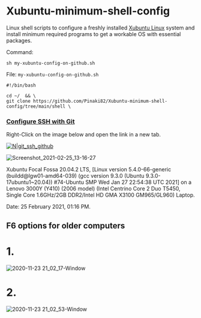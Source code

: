 # Xubuntu-minimum-shell-config
Linux shell scripts to configure a freshly installed [Xubuntu Linux](https://xubuntu.org/) system and install minimum required programs to get a workable OS with essential packages.

Command:

```
sh my-xubuntu-config-on-github.sh
```

File: `my-xubuntu-config-on-github.sh`

```
#!/bin/bash

cd ~/  && \
git clone https://github.com/Pinaki82/Xubuntu-minimum-shell-config/tree/main/shell \

```

### [Configure SSH with Git](https://github.com/Pinaki82/Tulu-C-IDE/blob/main/GIT%2BSSH%2BGPG-and-Code-Signing.md)


Right-Click on the image below and open the link in a new tab.


[![N|git_ssh_github](https://user-images.githubusercontent.com/16861933/107740857-0d11e100-6d32-11eb-9de0-c0cd08104e00.png)](https://github.com/Pinaki82/Tulu-C-IDE/blob/main/GIT%2BSSH%2BGPG-and-Code-Signing.md)


![Screenshot_2021-02-25_13-16-27](https://user-images.githubusercontent.com/16861933/109127368-41c86400-7746-11eb-95a8-08fd71dee5cd.png)

Xubuntu Focal Fossa 20.04.2 LTS, [Linux version 5.4.0-66-generic (buildd@lgw01-amd64-039) (gcc version 9.3.0 (Ubuntu 9.3.0-17ubuntu1~20.04)) #74-Ubuntu SMP Wed Jan 27 22:54:38 UTC 2021] on a Lenovo 3000Y (Y410) (2006 model) (Intel Centrino Core 2 Duo T5450, Single Core 1.6GHz/2GB DDR2/Intel HD GMA X3100 GM965/GL960) Laptop.

Date: 25 February 2021, 01:16 PM.


## F6 options for older computers

# 1.

![2020-11-23 21_02_17-Window](https://user-images.githubusercontent.com/16861933/104064024-30bda500-5223-11eb-90a5-031632b7fbb0.png)

# 2.

![2020-11-23 21_02_53-Window](https://user-images.githubusercontent.com/16861933/104064100-4df27380-5223-11eb-9b34-3b6e8784cf24.png)
